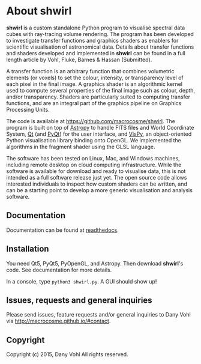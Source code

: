 About shwirl
=============

**shwirl** is a custom standalone Python program to visualise spectral data cubes with ray-tracing volume rendering.
The program has been developed to investigate transfer functions and graphics shaders as enablers for
scientific visualisation of astronomical data. Details about transfer functions and shaders developed and implemented in
**shwirl** can be found in a full length article by Vohl, Fluke, Barnes & Hassan (Submitted).

A transfer function is an arbitrary function that combines volumetric elements (or voxels) to set the colour,
intensity, or transparency level of each pixel in the final image. A graphics shader is an algorithmic kernel
used to compute several properties of the final image such as colour, depth, and/or transparency.
Shaders are particularly suited to computing transfer functions, and are an integral part of the graphics
pipeline on Graphics Processing Units.

The code is available at https://github.com/macrocosme/shwirl. The program is built on top of [Astropy](http://www.astropy.org)
to handle FITS files and World Coordinate System, [Qt](http://www.qtcentre.org) (and [PyQt](https://www.riverbankcomputing.com/software/pyqt/download5)) for the user interface,
and [VisPy](http://vispy.org), an object-oriented Python visualisation library binding onto OpenGL.
We implemented the algorithms in the fragment shader using the GLSL language.

The software has been tested on Linux, Mac, and
Windows machines, including remote desktop on cloud computing infrastructure. While the software is available for
download and ready to visualise data, this is not intended as a full software release just yet.
The open source code allows interested individuals to inspect how custom shaders can be written, and can be a
starting point to develop a more generic visualisation and analysis software.

Documentation
-------------
Documentation can be found at [readthedocs](link).

Installation
------------
You need Qt5, PyQt5, PyOpenGL, and Astropy. Then download **shwirl**'s code. 
See documentation for more details. 

In a console, type `python3 shwirl.py`. A GUI should show up!

Issues, requests and general inquiries
--------------------------------------
Please send issues, feature requests and/or general inquiries to Dany Vohl via http://macrocosme.github.io/#contact.

Copyright
---------
Copyright (c) 2015, Dany Vohl
All rights reserved.

